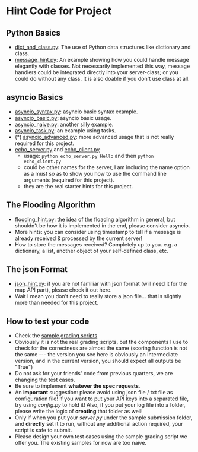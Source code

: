 # Hint Code for Project

## Python Basics

- [dict_and_class.py](./dict_and_class.py): The use of Python data structures like dictionary and class.
- [message_hint.py](./message_hint.py): An example showing how you could handle message elegantly with classes. Not necessarily implemented this way, message handlers could be integrated directly into your server-class; or you could do without any class. It is also doable if you don't use class at all.

## asyncio Basics
- [asyncio_syntax.py](./asyncio_syntax.py): asyncio basic syntax example.
- [asyncio_basic.py](./asyncio_basic.py): asyncio basic usage.
- [asyncio_naive.py](./asyncio_naive.py): another silly example.
- [asyncio_task.py](./asyncio_task.py): an example using tasks.
- (\*) [asyncio_advanced.py](./asyncio_advanced.py): more advanced usage that is not really required for this project.
- [echo_server.py](./echo_server.py) and [echo_client.py](./echo_client.py)
    * usage: ```python echo_server.py Hello``` and then ```python echo_client.py```
    * could be other names for the server, I am including the name option as a must so as to show you how to use the command line arguments (required for this project).
    * they are the real starter hints for this project.

## The Flooding Algorithm

- [flooding_hint.py](./flooding_hint.py): the idea of the floading algorithm in general, but shouldn't be how it is implemented in the end, please consider asyncio.
- More hints: you can consider using timestamp to tell if a message is already received & processed by the current server!
- How to store the messages received? Completely up to you. e.g. a dictionary, a list, another object of your self-defined class, etc.

## The json Format

- [json_hint.py](./json_hint.py): if you are not familiar with json format (will need it for the map API part), please check it out here.
- Wait I mean you don't need to really store a json file... that is slightly more than needed for this project.

## How to test your code

- Check the [sample grading scripts](https://github.com/CS131-TA-team/CS131-Project-Sample-Grading-Script)
- Obviously it is not the real grading scripts, but the components I use to check for the correctness are almost the same (scoring function is not the same --- the version you see here is obviously an intermediate version, and in the current version, you should expect all outputs be "True")
- Do not ask for your friends' code from previous quarters, we are changing the test cases.
- Be sure to implement **whatever the spec requests**.
- An **important** suggestion: please avoid using json file / txt file as configuration file! If you want to put your API keys into a separated file, try using *config.py* to hold it! Also, if you put your log file into a folder, please write the logic of **creating** that folder as well!
- Only if when you put your *server.py* under the sample submission folder, and **directly** set it to run, without any additional action required, your script is safe to submit.
- Please design your own test cases using the sample grading script we offer you. The existing samples for now are too naive.
